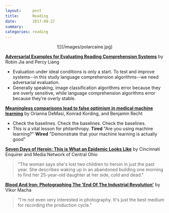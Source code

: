 ```yaml
---
layout:     post
title:      Reading
date:       2017-08-27
summary:    
categories: reading
---
```


<center>![](/images/polarcaine.jpg)</center>

**[Adversarial Examples for Evaluating Reading Comprehension Systems](https://nlp.stanford.edu/pubs/jia2017adversarial.pdf)**
by Robin Jia and Percy Liang

- Evaluation under ideal conditions is only a start. To test and improve systems--in this study language comprehension algorithms--we need adversarial evaluation.
- Generally speaking, image classification algorithms error because they are overly sensitive, while language comprehension algorithms error because they're overly stable.

**[Meaningless comparisons lead to false optimism in medical machine learning](https://arxiv.org/pdf/1707.06289.pdf)**
by Orianna DeMasi, Konrad Kording, and Benjamin Recht

- Check the baselines. Check the baselines. Check the baselines.
- This is a vital lesson for philanthropy. **Tired** "Are you using machine learning?" **Wired** "Demonstrate that your machine learning is actually good"

**[Seven Days of Heroin: This is What an Epidemic Looks Like](http://www.cincinnati.com/pages/interactives/seven-days-of-heroin-epidemic-cincinnati/)**
by Cincinnati Enquirer and Media Network of Central Ohio

> "The woman says she's lost two children to heroin in just the past year. She describes waking up in an abandoned building one morning to find her 25-year-old daughter at her side, cold and dead."

**[Blood And Iron: Photographing The 'End Of The Industrial Revolution'](https://www.rferl.org/a/technology-industry-photographs/28457003.html)**
by Vikor Macha

>"I'm not even very interested in photography. It's just the best medium for recording the production cycle."



